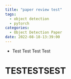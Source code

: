 ```yaml
---
title: "paper review test"
tags: 
  - object detection
  - pytorch
categories:
  - Object Detection Paper
date: 2022-08-18-13:39:00
---
```


- Test Test Test Test
# TESTESTSEST